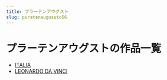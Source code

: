 ```yaml
---
title: プラーテンアウグスト
slug: puratenaugusuto56
---
```


# プラーテンアウグストの作品一覧

- [ITALIA](italia67)
- [LEONARDO DA VINCI](leonardodavincia9)
